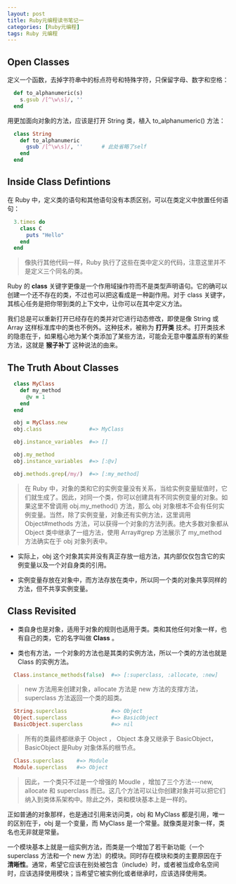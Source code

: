 ```yaml
---
layout: post
title: Ruby元编程读书笔记一
categories: [Ruby元编程]
tags: Ruby 元编程
---
```


## Open Classes

定义一个函数，去掉字符串中的标点符号和特殊字符，只保留字母、数字和空格：
```ruby
  def to_alphanumeric(s)
    s.gsub /[^\w\s]/, ''
  end
```
用更加面向对象的方法，应该是打开 String 类，植入 to_alphanumeric() 方法：
```ruby
  class String
    def to_alphanumeric
      gsub /[^\w\s]/, ''      # 此处省略了self
    end
  end
```

## Inside Class Defintions

在 Ruby 中，定义类的语句和其他语句没有本质区别，可以在类定义中放置任何语句：
```ruby
  3.times do
    class C
      puts "Hello"
    end
  end
```
>像执行其他代码一样，Ruby 执行了这些在类中定义的代码，注意这里并不是定义三个同名的类。

Ruby 的 **class** 关键字更像是一个作用域操作符而不是类型声明语句。它的确可以创建一个还不存在的类，不过也可以把这看成是一种副作用。对于 class 关键字，其核心任务是把你带到类的上下文中，让你可以在其中定义方法。

我们总是可以重新打开已经存在的类并对它进行动态修改，即使是像 String 或 Array 这样标准库中的类也不例外。这种技术，被称为 **打开类** 技术。打开类技术的隐患在于，如果粗心地为某个类添加了某些方法，可能会无意中覆盖原有的某些方法，这就是 **猴子补丁** 这种说法的由来。

## The Truth About Classes

```ruby
  class MyClass
    def my_method
      @v = 1
    end
  end

  obj = MyClass.new
  obj.class               #=> MyClass

  obj.instance_variables  #=> []

  obj.my_method
  obj.instance_variables  #=> [:@v]

  obj.methods.grep(/my/)  #=> [:my_method]
```
>在 Ruby 中，对象的类和它的实例变量没有关系，当给实例变量赋值时，它们就生成了。因此，对同一个类，你可以创建具有不同实例变量的对象。如果这里不曾调用 obj.my_method() 方法，那么 obj 对象根本不会有任何实例变量。当然，除了实例变量，对象还有实例方法，这里调用 Object#methods 方法，可以获得一个对象的方法列表。绝大多数对象都从 Object 类中继承了一组方法，使用 Array#grep 方法展示了 my_method 方法确实在于 obj 对象列表中。

* 实际上，obj 这个对象其实并没有真正存放一组方法，其内部仅仅包含它的实例变量以及一个对自身类的引用。

* 实例变量存放在对象中，而方法存放在类中，所以同一个类的对象共享同样的方法，但不共享实例变量。

## Class Revisited

* 类自身也是对象，适用于对象的规则也适用于类。类和其他任何对象一样，也有自己的类，它的名字叫做 **Class** 。

* 类也有方法，一个对象的方法也是其类的实例方法，所以一个类的方法也就是 Class 的实例方法。

```ruby
  Class.instance_methods(false)  #=> [:superclass, :allocate, :new]
```
>new 方法用来创建对象，allocate 方法是 new 方法的支撑方法， superclass 方法返回一个类的超类。

```ruby
  String.superclass              #=> Object
  Object.superclass              #=> BasicObject
  BasicObject.superclass         #=> nil
```
>所有的类最终都继承于 Object ， Object 本身又继承于 BasicObject，BasicObject 是Ruby 对象体系的根节点。

```ruby
  Class.superclass    #=> Module
  Module.superclass   #=> Object
```
>因此，一个类只不过是一个增强的 Moudle ，增加了三个方法---new, allocate 和 superclass 而已。这几个方法可以让你创建对象并可以把它们纳入到类体系架构中。除此之外，类和模块基本上是一样的。

正如普通的对象那样，也是通过引用来访问类，obj 和 MyClass 都是引用，唯一的区别在于，obj 是一个变量，而 MyClass 是一个常量。就像类是对象一样，类名也无非就是常量。

一个模块基本上就是一组实例方法，而类是一个增加了若干新功能（一个 superclass 方法和一个 new 方法）的模块。同时存在模块和类的主要原因在于 **清晰性**。通常，希望它应该在别处被包含（include）时，或者被当成命名空间时，应该选择使用模块；当希望它被实例化或者继承时，应该选择使用类。
